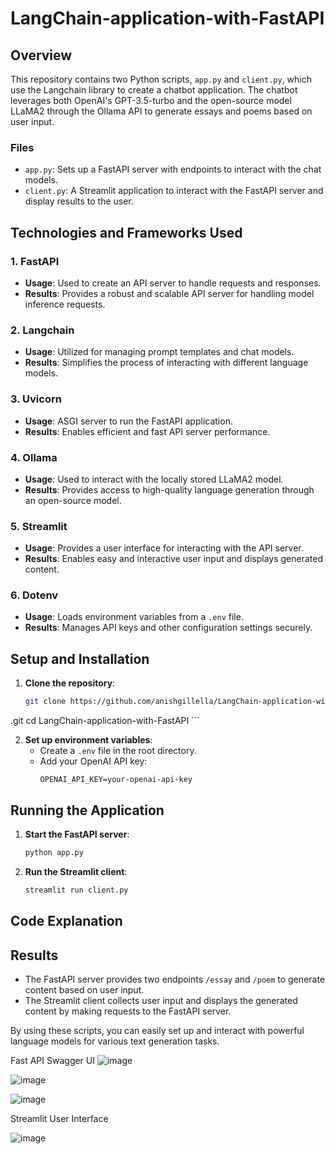 # LangChain-application-with-FastAPI

## Overview
This repository contains two Python scripts, `app.py` and `client.py`, which use the Langchain library to create a chatbot application. The chatbot leverages both OpenAI's GPT-3.5-turbo and the open-source model LLaMA2 through the Ollama API to generate essays and poems based on user input. 

### Files
- `app.py`: Sets up a FastAPI server with endpoints to interact with the chat models.
- `client.py`: A Streamlit application to interact with the FastAPI server and display results to the user.

## Technologies and Frameworks Used

### 1. FastAPI
- **Usage**: Used to create an API server to handle requests and responses.
- **Results**: Provides a robust and scalable API server for handling model inference requests.

### 2. Langchain
- **Usage**: Utilized for managing prompt templates and chat models.
- **Results**: Simplifies the process of interacting with different language models.

### 3. Uvicorn
- **Usage**: ASGI server to run the FastAPI application.
- **Results**: Enables efficient and fast API server performance.

### 4. Ollama
- **Usage**: Used to interact with the locally stored LLaMA2 model.
- **Results**: Provides access to high-quality language generation through an open-source model.

### 5. Streamlit
- **Usage**: Provides a user interface for interacting with the API server.
- **Results**: Enables easy and interactive user input and displays generated content.

### 6. Dotenv
- **Usage**: Loads environment variables from a `.env` file.
- **Results**: Manages API keys and other configuration settings securely.

## Setup and Installation

1. **Clone the repository**:
    ```bash
    git clone https://github.com/anishgillella/LangChain-application-with-FastAPI
.git
    cd LangChain-application-with-FastAPI
    ```

2. **Set up environment variables**:
    - Create a `.env` file in the root directory.
    - Add your OpenAI API key:
        ```
        OPENAI_API_KEY=your-openai-api-key
        ```

## Running the Application

1. **Start the FastAPI server**:
    ```bash
    python app.py
    ```

2. **Run the Streamlit client**:
    ```bash
    streamlit run client.py
    ```

## Code Explanation


## Results
- The FastAPI server provides two endpoints `/essay` and `/poem` to generate content based on user input.
- The Streamlit client collects user input and displays the generated content by making requests to the FastAPI server.

By using these scripts, you can easily set up and interact with powerful language models for various text generation tasks.


Fast API Swagger UI
![image](https://github.com/anishgillella/LangChain-application-with-FastAPI/assets/82992199/0e4c0e23-4791-46d6-b715-a0f8ea2f4960)


![image](https://github.com/anishgillella/LangChain-application-with-FastAPI/assets/82992199/43e13ab5-4f82-4d54-8d45-866670393ea6)

![image](https://github.com/anishgillella/LangChain-application-with-FastAPI/assets/82992199/87120846-04b1-4178-9909-7753e1462466)

Streamlit User Interface

![image](https://github.com/anishgillella/LangChain-application-with-FastAPI/assets/82992199/ba88d1d2-c98a-42a5-9983-1c8c7eb3c34c)
